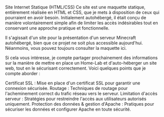 Site Internet Statique (HTML/CSS)
Ce site est une maquette statique, entièrement réalisée en HTML et CSS, que je mets à disposition de ceux qui pourraient en avoir besoin. Initialement autohébergé, il était conçu de manière volontairement simple afin de limiter les accès indésirables tout en conservant une approche pratique et fonctionnelle.

Il s'agissait d'un site pour la présentation d'un serveur Minecraft autohébergé, bien que ce projet ne soit plus accessible aujourd'hui. Néanmoins, vous pouvez toujours consulter la maquette ici.

Si cela vous intéresse, je compte partager prochainement des informations sur la manière de mettre en place un Home-Lab et d'auto-héberger un site web, tout en le sécurisant correctement. Voici quelques points que je compte aborder :

Certificat SSL : Mise en place d'un certificat SSL pour garantir une connexion sécurisée.
Routage : Techniques de routage pour l'acheminement correct du trafic réseau vers le serveur.
Limitation d'accès serveur : Stratégies pour restreindre l'accès aux utilisateurs autorisés uniquement.
Protection des données & gestion d'Apache : Pratiques pour sécuriser les données et configurer Apache en toute sécurité.
